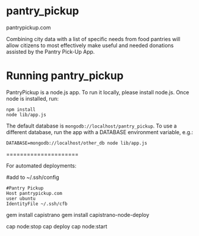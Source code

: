 pantry_pickup
=============

pantrypickup.com

Combining city data with a list of specific needs from food pantries will allow citizens to most effectively make useful and needed donations assisted by the Pantry Pick-Up App. 

Running pantry_pickup
=====================

PantryPickup is a node.js app. To run it locally, please install node.js. Once node is installed, run:

    npm install
    node lib/app.js

The default database is `mongodb://localhost/pantry_pickup`. To use a different database, run the app with a DATABASE environment variable, e.g.:

    DATABASE=mongodb://localhost/other_db node lib/app.js


=====================

For automated deployments:

#add to ~/.ssh/config

    #Pantry Pickup
    Host pantrypickup.com
    user ubuntu
    IdentityFile ~/.ssh/cfb

gem install capistrano
gem install capistrano-node-deploy

cap node:stop
cap deploy
cap node:start
